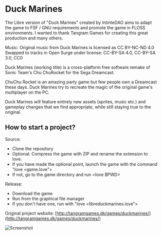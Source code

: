 Duck Marines
==========

The Libre version of "Duck Marines" created by IntinteDAO aims to adapt the game to FSF / GNU requirements and promote the game in FLOSS environments. I wanted to thank Tangram Games for creating this great production and many others.

Music: Original music from Duck Marines is licensed as CC BY-NC-ND 4.0
Swapped to tracks in Open Surge under license: CC-BY-SA 4.0, CC-BY-SA 3.0, CC0

Duck Marines (working title) is a cross-platform free software remake of Sonic Team's Chu ChuRocket for the Sega Dreamcast.

ChuChu Rocket is an amazing party game but few people own a Dreamcast these days.
Duck Marines try to recreate the magic of the original game's multiplayer on the PC.

Duck Marines will feature entirely new assets (sprites, music etc.) and gameplay changes that we find appropriate, while still staying true to the original.

## How to start a project?

Source:

* Clone the repository
* Optional: Compress the game with ZIP and rename the extension to love.
* If you have made the optional point, launch the game with the command "love <game.love">
* If not, go to the game directory and run <love $PWD>

Release:

* Download the game
* Run from the graphical file manager
* If you don't have one, run with "love <libreduckmarines.love">

Original project website:
[http://tangramgames.dk/games/duckmarines/](http://tangramgames.dk/games/duckmarines/)

![Screenshot](http://tangramgames.dk/games/duckmarines/images/teaser.png "Duck Marines screenshot")
